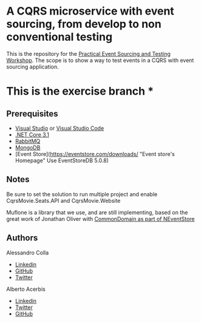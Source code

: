 # A CQRS microservice with event sourcing, from develop to non conventional testing
This is the repository for the [Practical Event Sourcing and Testing Workshop](https://www.avanscoperta.it/it/training/practical-event-sourcing-and-testing-workshop/).
The scope is to show a way to test events in a CQRS with event sourcing application.

# This is the exercise branch *

## Prerequisites
* [Visual Studio](https://visualstudio.microsoft.com/downloads/) or [Visual Studio Code](https://code.visualstudio.com/)
* [.NET Core 3.1](https://dotnet.microsoft.com/download/dotnet-core/3.1)
* [RabbitMQ](https://www.rabbitmq.com "RabbitMQ's Homepage")
* [MongoDB](https://www.mongodb.com "MongoDB's Homepage")
* [Event Store](https://eventstore.com/downloads/ "Event store's Homepage" Use EventStoreDB 5.0.8)

## Notes
Be sure to set the solution to run multiple project and enable CqrsMovie.Seats.API and CqrsMovie.Website

Muflone is a library that we use, and are still implementing, based on the great work of Jonathan Oliver with [CommonDomain as part of NEventStore](https://github.com/NEventStore/NEventStore)

## Authors
Alessandro Colla
* [Linkedin](https://www.linkedin.com/in/alessandrocolla/)
* [GitHub](https://github.com/iridio)
* [Twitter](https://twitter.com/collaalessandro)

Alberto Acerbis
* [Linkedin](https://www.linkedin.com/in/aacerbis/)
* [Twitter](https://www.twitter.com/aacerbis)
* [GitHub](https://github.com/AlbertoAcerbis)
